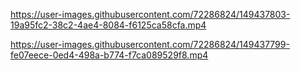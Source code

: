 





https://user-images.githubusercontent.com/72286824/149437803-19a95fc2-38c2-4ae4-8084-f6125ca58cfa.mp4



https://user-images.githubusercontent.com/72286824/149437799-fe07eece-0ed4-498a-b774-f7ca089529f8.mp4

